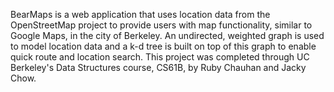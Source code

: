 BearMaps is a web application that uses location data from the OpenStreetMap project to provide users with map functionality, similar to Google Maps, in the city of Berkeley. An undirected, weighted graph is used to model location data and a k-d tree is built on top of this graph to enable quick route and location search. This project was completed through UC Berkeley's Data Structures course, CS61B, by Ruby Chauhan and Jacky Chow. 
